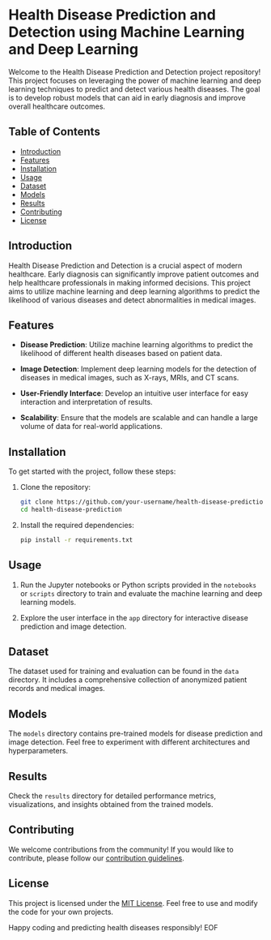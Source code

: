 # Health Disease Prediction and Detection using Machine Learning and Deep Learning

Welcome to the Health Disease Prediction and Detection project repository! This project focuses on leveraging the power of machine learning and deep learning techniques to predict and detect various health diseases. The goal is to develop robust models that can aid in early diagnosis and improve overall healthcare outcomes.

## Table of Contents

- [Introduction](#introduction)
- [Features](#features)
- [Installation](#installation)
- [Usage](#usage)
- [Dataset](#dataset)
- [Models](#models)
- [Results](#results)
- [Contributing](#contributing)
- [License](#license)

## Introduction

Health Disease Prediction and Detection is a crucial aspect of modern healthcare. Early diagnosis can significantly improve patient outcomes and help healthcare professionals in making informed decisions. This project aims to utilize machine learning and deep learning algorithms to predict the likelihood of various diseases and detect abnormalities in medical images.

## Features

- **Disease Prediction**: Utilize machine learning algorithms to predict the likelihood of different health diseases based on patient data.
  
- **Image Detection**: Implement deep learning models for the detection of diseases in medical images, such as X-rays, MRIs, and CT scans.

- **User-Friendly Interface**: Develop an intuitive user interface for easy interaction and interpretation of results.

- **Scalability**: Ensure that the models are scalable and can handle a large volume of data for real-world applications.

## Installation

To get started with the project, follow these steps:

1. Clone the repository:

    ```bash
    git clone https://github.com/your-username/health-disease-prediction.git
    cd health-disease-prediction
    ```

2. Install the required dependencies:

    ```bash
    pip install -r requirements.txt
    ```

## Usage

1. Run the Jupyter notebooks or Python scripts provided in the `notebooks` or `scripts` directory to train and evaluate the machine learning and deep learning models.

2. Explore the user interface in the `app` directory for interactive disease prediction and image detection.

## Dataset

The dataset used for training and evaluation can be found in the `data` directory. It includes a comprehensive collection of anonymized patient records and medical images.

## Models

The `models` directory contains pre-trained models for disease prediction and image detection. Feel free to experiment with different architectures and hyperparameters.

## Results

Check the `results` directory for detailed performance metrics, visualizations, and insights obtained from the trained models.

## Contributing

We welcome contributions from the community! If you would like to contribute, please follow our [contribution guidelines](CONTRIBUTING.md).

## License

This project is licensed under the [MIT License](LICENSE). Feel free to use and modify the code for your own projects.

Happy coding and predicting health diseases responsibly!
EOF

